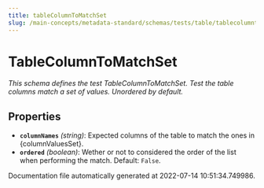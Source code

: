 ```yaml
---
title: tableColumnToMatchSet
slug: /main-concepts/metadata-standard/schemas/tests/table/tablecolumntomatchset
---
```


# TableColumnToMatchSet

*This schema defines the test TableColumnToMatchSet. Test the table columns match a set of values. Unordered by default.*

## Properties

- **`columnNames`** *(string)*: Expected columns of the table to match the ones in {columnValuesSet}.
- **`ordered`** *(boolean)*: Wether or not to considered the order of the list when performing the match. Default: `False`.


Documentation file automatically generated at 2022-07-14 10:51:34.749986.
